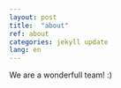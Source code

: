 ```yaml
---
layout: post
title:  "about"
ref: about
categories: jekyll update
lang: en
---
```


We are a wonderfull team! :)

